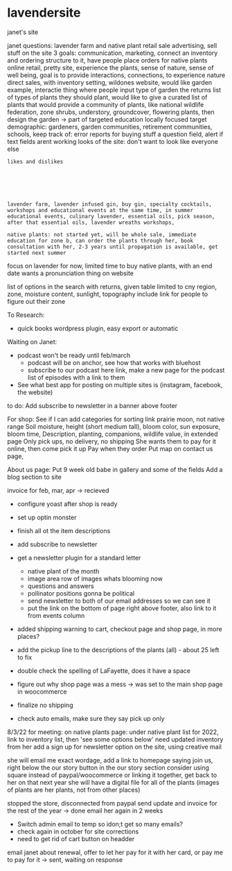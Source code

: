 # lavendersite
janet's site


janet questions: lavender farm and native plant retail sale advertising, sell stuff on the site 3 goals: communication, marketing, connect an inventory and ordering structure to it, have people place orders for native plants online retail, pretty site, experience the plants, sense of nature, sense of well being, goal is to provide interactions, connections, to experience nature direct sales, with inventory setting, wildones website, would like garden example, interactie thing where people input type of garden the returns list of types of plants they should plant, would like to give a curated list of plants that would provide a community of plants, like national wildlife federation, zone shrubs, understory, groundcover, flowering plants, then design the garden -> part of targeted education locally focused target demographic: gardeners, garden communities, retirement communities, schools, keep track of: error reports for buying stuff a question field, alert if text fields arent working looks of the site: don't want to look like everyone else

    likes and dislikes






    lavender farm, lavender infused gin, buy gin, specialty cocktails, workshops and educational events at the same time, in summer educational events, culinary lavender, essential oils, pick season, after that essential oils, lavender wreaths workshops,

    native plants: not started yet, will be whole sale, immediate education for zone b, can order the plants through her, book consultation with her, 2-3 years until propagation is available, get started next summer

focus on lavender for now, limited time to buy native plants, with an end date wants a pronunciation thing on website


list of options in the search with returns, given table limited to cny region, zone, moisture content, sunlight, topography include link for people to figure out their zone


To Research:
- quick books wordpress plugin, easy export or automatic 

Waiting on Janet:
- podcast won't be ready until feb/march
    - podcast will be on anchor, see how that works with bluehost
    - subscribe to our podcast here link, make a new page for the podcast list of episodes with a link to them
- See what best app for posting on multiple sites is (instagram, facebook, the website)
   
    

to do:
Add subscribe to newsletter in a banner above footer

For shop:
See if I can add categories for sorting link prairie moon, not native range
Soil moisture, height (short medium tall), bloom color, sun exposure, bloom time, 
Description, planting, companions, wildlife value, in extended page
Only pick ups, no delivery, no shipping
She wants them to pay for it online, then come pick it up
Pay when they order
Put map on contact us page, 

About us page: 
Put 9 week old babe in gallery and some of the fields
Add a blog section to site



invoice for feb, mar, apr -> recieved

- configure yoast after shop is ready
- set up optin monster
- finish all ot the item descriptions
- add subscribe to newsletter
- get a newsletter plugin for a standard letter
    - native plant of the month
    - image area row of images whats blooming now
    - questions and answers
    - pollinator positions gonna be political
    - send newsletter to both of our email addresses so we can see it
    - put the link on the bottom of page right above footer, also link to it from events column
- added shipping warning to cart, checkout page and shop page, in more places?
- add the pickup line to the descriptions of the plants (all) - about 25 left to fix

- double check the spelling of LaFayette, does it have a space
- figure out why shop page was a mess -> was set to the main shop page in woocommerce 
- finalize no shipping
- check auto emails, make sure they say pick up only


8/3/22 for meeting:
on native plants page: under native plant list for 2022, link to inventory list, then 'see some options below'
need updated inventory from her
add a sign up for newsletter option on the site, using creative mail


she will email me exact wordage, add a link to homepage saying join us, right below the our story button in the our story section
consider using square instead of paypal/woocommerce or linking it together, get back to her on that
next year she will have a digital file for all of the plants (images of plants are her plants, not from other places)

stopped the store, disconnected from paypal
send update and invoice for the rest of the year -> done
email her again in 2 weeks
- Switch admin email to temp so idon;t get so many emails?
- check again in october for site corrections
- need to get rid of cart button on headder


email janet about renewal, offer to let her pay for it with her card, or pay me to pay for it -> sent, waiting on response
